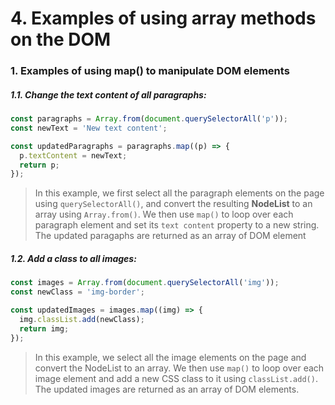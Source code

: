 # 4. Examples of using array methods on the DOM

### 1. Examples of using map() to manipulate DOM elements

##### 1.1. Change the text content of all paragraphs:

```Javascript
const paragraphs = Array.from(document.querySelectorAll('p'));
const newText = 'New text content';

const updatedParagraphs = paragraphs.map((p) => {
  p.textContent = newText;
  return p;
});
```

> In this example, we first select all the paragraph elements on the page using `querySelectorAll()`, and convert the
resulting **NodeList** to an array using `Array.from()`. We then use `map()` to loop over each paragraph element 
and set its `text
content` property to a new string. The updated paragaphs are returned as an array of DOM element

##### 1.2. Add a class to all images:

```Javascript
const images = Array.from(document.querySelectorAll('img'));
const newClass = 'img-border';

const updatedImages = images.map((img) => {
  img.classList.add(newClass);
  return img;
});
```

>In this example, we select all the image elements on the page and convert the NodeList to an array. We then use `map()` to loop over each image element and add a new CSS class to it using `classList.add()`. The updated images are returned as an array of DOM elements.
